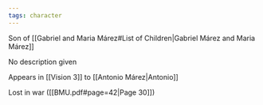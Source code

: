 ```yaml
---
tags: character
---
```

Son of [[Gabriel and Maria Márez#List of Children|Gabriel Márez and Maria Márez]]

No description given

Appears in [[Vision 3]] to [[Antonio Márez|Antonio]]

Lost in war ([[BMU.pdf#page=42|Page 30]])